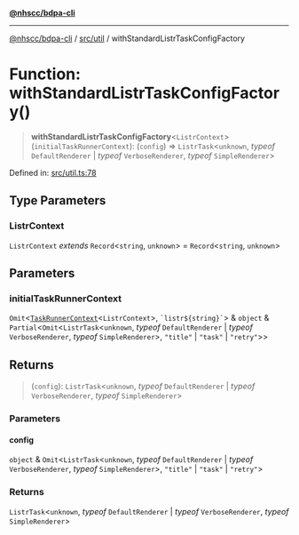 [**@nhscc/bdpa-cli**](../../../README.md)

***

[@nhscc/bdpa-cli](../../../README.md) / [src/util](../README.md) / withStandardListrTaskConfigFactory

# Function: withStandardListrTaskConfigFactory()

> **withStandardListrTaskConfigFactory**\<`ListrContext`\>(`initialTaskRunnerContext`): (`config`) => `ListrTask`\<`unknown`, *typeof* `DefaultRenderer` \| *typeof* `VerboseRenderer`, *typeof* `SimpleRenderer`\>

Defined in: [src/util.ts:78](https://github.com/nhscc/bdpa-cli/blob/aab43dbd010a981851c0502d764dfd948966b4ad/src/util.ts#L78)

## Type Parameters

### ListrContext

`ListrContext` *extends* `Record`\<`string`, `unknown`\> = `Record`\<`string`, `unknown`\>

## Parameters

### initialTaskRunnerContext

`Omit`\<[`TaskRunnerContext`](../type-aliases/TaskRunnerContext.md)\<`ListrContext`\>, `` `listr${string}` ``\> & `object` & `Partial`\<`Omit`\<`ListrTask`\<`unknown`, *typeof* `DefaultRenderer` \| *typeof* `VerboseRenderer`, *typeof* `SimpleRenderer`\>, `"title"` \| `"task"` \| `"retry"`\>\>

## Returns

> (`config`): `ListrTask`\<`unknown`, *typeof* `DefaultRenderer` \| *typeof* `VerboseRenderer`, *typeof* `SimpleRenderer`\>

### Parameters

#### config

`object` & `Omit`\<`ListrTask`\<`unknown`, *typeof* `DefaultRenderer` \| *typeof* `VerboseRenderer`, *typeof* `SimpleRenderer`\>, `"title"` \| `"task"` \| `"retry"`\>

### Returns

`ListrTask`\<`unknown`, *typeof* `DefaultRenderer` \| *typeof* `VerboseRenderer`, *typeof* `SimpleRenderer`\>
